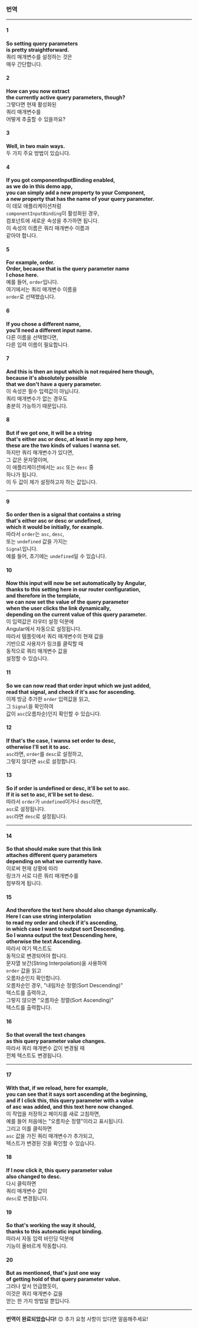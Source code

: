 ### 번역

---

#### 1
**So setting query parameters**  
**is pretty straightforward.**  
쿼리 매개변수를 설정하는 것은  
매우 간단합니다.

#### 2
**How can you now extract**  
**the currently active query parameters, though?**  
그렇다면 현재 활성화된  
쿼리 매개변수를  
어떻게 추출할 수 있을까요?

#### 3
**Well, in two main ways.**  
두 가지 주요 방법이 있습니다.

#### 4
**If you got componentInputBinding enabled,**  
**as we do in this demo app,**  
**you can simply add a new property to your Component,**  
**a new property that has the name of your query parameter.**  
이 데모 애플리케이션처럼  
`componentInputBinding`이 활성화된 경우,  
컴포넌트에 새로운 속성을 추가하면 됩니다.  
이 속성의 이름은 쿼리 매개변수 이름과  
같아야 합니다.

#### 5
**For example, order.**  
**Order, because that is the query parameter name**  
**I chose here.**  
예를 들어, `order`입니다.  
여기에서는 쿼리 매개변수 이름을  
`order`로 선택했습니다.

#### 6
**If you chose a different name,**  
**you'll need a different input name.**  
다른 이름을 선택했다면,  
다른 입력 이름이 필요합니다.

#### 7
**And this is then an input which is not required here though,**  
**because it's absolutely possible**  
**that we don't have a query parameter.**  
이 속성은 필수 입력값이 아닙니다.  
쿼리 매개변수가 없는 경우도  
충분히 가능하기 때문입니다.

#### 8
**But if we got one, it will be a string**  
**that's either asc or desc, at least in my app here,**  
**these are the two kinds of values I wanna set.**  
하지만 쿼리 매개변수가 있다면,  
그 값은 문자열이며,  
이 애플리케이션에서는 `asc` 또는 `desc` 중  
하나가 됩니다.  
이 두 값이 제가 설정하고자 하는 값입니다.

---

#### 9
**So order then is a signal that contains a string**  
**that's either asc or desc or undefined,**  
**which it would be initially, for example.**  
따라서 `order`는 `asc`, `desc`,  
또는 `undefined` 값을 가지는  
`Signal`입니다.  
예를 들어, 초기에는 `undefined`일 수 있습니다.

#### 10
**Now this input will now be set automatically by Angular,**  
**thanks to this setting here in our router configuration,**  
**and therefore in the template,**  
**we can now set the value of the query parameter**  
**when the user clicks the link dynamically,**  
**depending on the current value of this query parameter.**  
이 입력값은 라우터 설정 덕분에  
Angular에서 자동으로 설정됩니다.  
따라서 템플릿에서 쿼리 매개변수의 현재 값을  
기반으로 사용자가 링크를 클릭할 때  
동적으로 쿼리 매개변수 값을  
설정할 수 있습니다.

#### 11
**So we can now read that order input which we just added,**  
**read that signal, and check if it's asc for ascending.**  
이제 방금 추가한 `order` 입력값을 읽고,  
그 `Signal`을 확인하여  
값이 `asc`(오름차순)인지 확인할 수 있습니다.

#### 12
**If that's the case, I wanna set order to desc,**  
**otherwise I'll set it to asc.**  
`asc`라면, `order`를 `desc`로 설정하고,  
그렇지 않다면 `asc`로 설정합니다.

#### 13
**So if order is undefined or desc, it'll be set to asc.**  
**If it is set to asc, it'll be set to desc.**  
따라서 `order`가 `undefined`이거나 `desc`라면,  
`asc`로 설정됩니다.  
`asc`라면 `desc`로 설정됩니다.

---

#### 14
**So that should make sure that this link**  
**attaches different query parameters**  
**depending on what we currently have.**  
이로써 현재 상황에 따라  
링크가 서로 다른 쿼리 매개변수를  
첨부하게 됩니다.

#### 15
**And therefore the text here should also change dynamically.**  
**Here I can use string interpolation**  
**to read my order and check if it's ascending,**  
**in which case I want to output sort Descending.**  
**So I wanna output the text Descending here,**  
**otherwise the text Ascending.**  
따라서 여기 텍스트도  
동적으로 변경되어야 합니다.  
문자열 보간(String Interpolation)을 사용하여  
`order` 값을 읽고  
오름차순인지 확인합니다.  
오름차순인 경우, "내림차순 정렬(Sort Descending)"  
텍스트를 출력하고,  
그렇지 않으면 "오름차순 정렬(Sort Ascending)"  
텍스트를 출력합니다.

#### 16
**So that overall the text changes**  
**as this query parameter value changes.**  
따라서 쿼리 매개변수 값이 변경될 때  
전체 텍스트도 변경됩니다.

---

#### 17
**With that, if we reload, here for example,**  
**you can see that it says sort ascending at the beginning,**  
**and if I click this, this query parameter with a value**  
**of asc was added, and this text here now changed.**  
이 작업을 저장하고 페이지를 새로 고침하면,  
예를 들어 처음에는 "오름차순 정렬"이라고 표시됩니다.  
그리고 이를 클릭하면  
`asc` 값을 가진 쿼리 매개변수가 추가되고,  
텍스트가 변경된 것을 확인할 수 있습니다.

#### 18
**If I now click it, this query parameter value**  
**also changed to desc.**  
다시 클릭하면  
쿼리 매개변수 값이  
`desc`로 변경됩니다.

#### 19
**So that's working the way it should,**  
**thanks to this automatic input binding.**  
따라서 자동 입력 바인딩 덕분에  
기능이 올바르게 작동합니다.

#### 20
**But as mentioned, that's just one way**  
**of getting hold of that query parameter value.**  
그러나 앞서 언급했듯이,  
이것은 쿼리 매개변수 값을  
얻는 한 가지 방법일 뿐입니다.

---

**번역이 완료되었습니다!** 😊 추가 요청 사항이 있다면 말씀해주세요!
